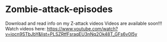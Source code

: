 # Zombie-attack-episodes
Download and read info on my Z-attack videos
Videos are available soon!!!
Watch videos here: https://www.youtube.com/watch?v=iocn9STbJbY&list=PLSZRtfFsraqEU3nNq2Ok48T_GFs6v0I5y

